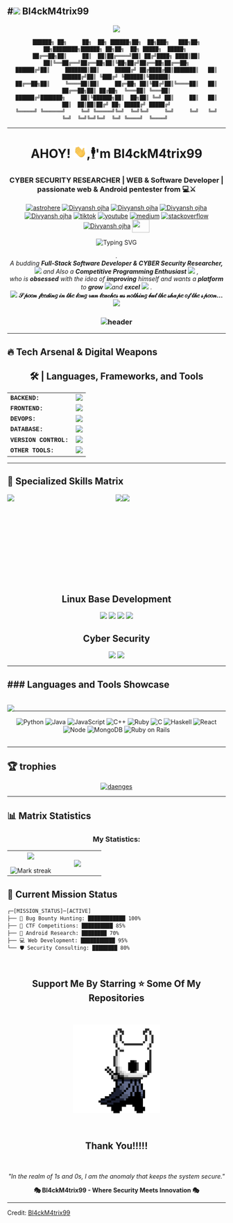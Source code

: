 #<img width="50px" src="https://raw.githubusercontent.com/ms314006/ms314006/basic/resource/gqsm.png" /> Bl4ckM4trix99 
---
<p align="center"><picture align="center"><img align="center" src = "https://github.com/7oSkaaa/7oSkaaa/blob/main/Images/about_me.gif?raw=true" width = 50px></picture></p>


<div align="center">

```
██████╗ ██╗     ██╗  ██╗ ██████╗██╗  ██╗███╗   ███╗██╗  ██╗████████╗██████╗ ██╗██╗  ██╗ █████╗  █████╗ 
██╔══██╗██║     ██║  ██║██╔════╝██║ ██╔╝████╗ ████║██║  ██║╚══██╔══╝██╔══██╗██║╚██╗██╔╝██╔══██╗██╔══██╗
██████╔╝██║     ███████║██║     █████╔╝ ██╔████╔██║███████║   ██║   ██████╔╝██║ ╚███╔╝ ╚██████║╚██████║
██╔══██╗██║     ╚════██║██║     ██╔═██╗ ██║╚██╔╝██║╚════██║   ██║   ██╔══██╗██║ ██╔██╗  ╚═══██║ ╚═══██║
██████╔╝███████╗     ██║╚██████╗██║  ██╗██║ ╚═╝ ██║     ██║   ██║   ██║  ██║██║██╔╝ ██╗ █████╔╝ █████╔╝
╚═════╝ ╚══════╝     ╚═╝ ╚═════╝╚═╝  ╚═╝╚═╝     ╚═╝     ╚═╝   ╚═╝   ╚═╝  ╚═╝╚═╝╚═╝  ╚═╝ ╚════╝  ╚════╝ 
```
</p>
<hr>
<h1 align="center">AHOY! <img src="https://raw.githubusercontent.com/ABSphreak/ABSphreak/master/gifs/Hi.gif"width="30px">,🕴️'m Bl4ckM4trix99</h1>
<h3 align="center">CYBER SECURITY RESEARCHER |  WEB & Software Developer  | passionate web & Android pentester from 💻⚔ </h3>
<p align="center">
<a href="www.linkedin.com/in/kavish-shenal-352571362" target="blank"><img align="center" src="https://cdn.jsdelivr.net/npm/simple-icons@3.0.1/icons/linkedin.svg" alt="astrohere" height="30" width="40" /></a>
<a href="https://twitter.com/the_astro99" target="blank"><img align="center" src="https://cdn.jsdelivr.net/npm/simple-icons@3.0.1/icons/twitter.svg" alt="Divyansh ojha" height="30" width="40" /></a>
<a href="https://www.instagram.com/the_astro_fire/" target="blank"><img align="center" src="https://cdn.jsdelivr.net/npm/simple-icons@3.0.1/icons/instagram.svg" alt="Divyansh ojha" height="30" width="40" /></a>
<a href="https://www.facebook.com/divyansh.ojha.4/" target="blank"><img align="center" src="https://cdn.jsdelivr.net/npm/simple-icons@3.0.1/icons/facebook.svg" alt="Divyansh ojha" height="30" width="40" /></a>
<a href="https://www.hackerrank.com/divyanshojha99" target="blank"><img align="center" src="https://cdn.jsdelivr.net/npm/simple-icons@3.0.1/icons/hackerrank.svg" alt="Divyansh ojha" height="30" width="40" /></a>
<a href="https://tiktok.com/@[your-username]" target="blank"><img align="center" src="https://cdn.jsdelivr.net/npm/simple-icons@3.0.1/icons/tiktok.svg" alt="tiktok" height="30" width="40" /></a>
<a href="https://youtube.com/@[your-username]" target="blank"><img align="center" src="https://cdn.jsdelivr.net/npm/simple-icons@3.0.1/icons/youtube.svg" alt="youtube" height="30" width="40" /></a>
<a href="https://medium.com/@[your-username]" target="blank"><img align="center" src="https://cdn.jsdelivr.net/npm/simple-icons@3.0.1/icons/medium.svg" alt="medium" height="30" width="40" /></a>
<a href="https://stackoverflow.com/users/[your-userid]" target="blank"><img align="center" src="https://cdn.jsdelivr.net/npm/simple-icons@3.0.1/icons/stackoverflow.svg" alt="stackoverflow" height="30" width="40" /></a>
<a href="https://leetcode.com/divyanshojha99/" target="blank"><img align="center" src="https://cdn.jsdelivr.net/npm/simple-icons@3.0.1/icons/leetcode.svg" alt="Divyansh ojha" height="30" width="40" /></a>
<a href = "mailto: shen.matrix0073@gmail.com"><img align="center" src="https://simpleicons.org/icons/gmail.svg" height="30" width="40" /></a>
</p>
</p>
<img src="https://readme-typing-svg.herokuapp.com?font=Orbitron&size=30&duration=3000&pause=1000&color=FF6B35&center=true&vCenter=true&width=600&lines=CTF+Player+%7C+Bug+Hunter;CS+Researcher+%7C+Android+Exploiter;Web+Developer+%7C+Security+Expert;Welcome+to+the+Matrix..." alt="Typing SVG" />

</div>

<p align="center">
  <em>
     </a>. <br>
    A budding <b>Full-Stack Software Developer & CYBER Security Researcher,</b> <img src="https://github.com/TheDudeThatCode/TheDudeThatCode/blob/master/Assets/Developer.gif" width="30px"> and Also a <b>Competitive Programming Enthusiast</b>&nbsp;<img src="https://github.com/TheDudeThatCode/TheDudeThatCode/blob/master/Assets/Designer.gif" width="36px">&nbsp,<br>who is <b>obsessed</b>
    with the idea of <b>improving</b> himself and wants a <b>platform</b> to 
    <b>grow</b> <img src="https://github.com/TheDudeThatCode/TheDudeThatCode/blob/master/Assets/Rocket.gif" width="18px">and 
    <b>excel</b> <img src="https://github.com/TheDudeThatCode/TheDudeThatCode/blob/master/Assets/Medal.gif" width="20px">&nbsp.
  </em> 
  <br>
  <img src="https://media.giphy.com/media/VgCDAzcKvsR6OM0uWg/giphy.gif" width="50" /> <b>𝒮𝓅𝑜𝑜𝓃 𝒻𝑒𝑒𝒹𝒾𝓃𝑔 𝒾𝓃 𝓉𝒽𝑒 𝓁𝑜𝓃𝑔 𝓇𝓊𝓃 𝓉𝑒𝒶𝒸𝒽𝑒𝓈 𝓊𝓈 𝓃𝑜𝓉𝒽𝒾𝓃𝑔 𝒷𝓊𝓉 𝓉𝒽𝑒 𝓈𝒽𝒶𝓅𝑒 𝑜𝒻 𝓉𝒽𝑒 𝓈𝓅𝑜𝑜𝓃...</b> <img src="https://media.giphy.com/media/7j2hfyeVcDtf2/giphy.gif" width="50" />
</p>




<h3 align="center">
  
  ![header](https://user-images.githubusercontent.com/59575502/127335491-fdba1874-e943-4d3c-ab8c-678ffe22f8b8.png)

---

## 🔥 Tech Arsenal & Digital Weapons

<div align="center">

<h2>🛠️ | Languages, Frameworks, and Tools </h2>
<table style="font-weight: 600;"> <!-- Increased overall table weight -->
    <tr>
        <td style="font-weight: 800; font-family: 'Courier New', monospace; padding-right: 10px; vertical-align: center; border: none;"><b>BACKEND:</b></td>
        <td><img height="40" src="https://skillicons.dev/icons?i=nodejs,express,python,anaconda,opencv,java,php,laravel,cs,net,spring,go"/></td>
    </tr>
    <tr>
        <td style="font-weight: 800; font-family: 'Courier New', monospace; padding-right: 10px; vertical-align: center;"><b>FRONTEND:</b></td>
        <td><img height="40" src="https://skillicons.dev/icons?i=react,nextjs,mui,bootstrap,html,css,js,ts,angular,vue,vuetify"/></td>
    </tr>
    <tr>
        <td style="font-weight: 800; font-family: 'Courier New', monospace; padding-right: 10px; vertical-align: center; border: none;"><b>DEVOPS:</b></td>
        <td><img height="40" src="https://skillicons.dev/icons?i=docker,jenkins,githubactions,gcp,aws,prometheus,terraform,azure,kubernetes"/></td>
    </tr>
    <tr>
        <td style="font-weight: 800; font-family: 'Courier New', monospace; padding-right: 10px; vertical-align: center; border: none;"><b>DATABASE:</b></td>
        <td><img height="40" src="https://skillicons.dev/icons?i=mysql,postgresql,firebase,graphql,mongodb,redis,elasticsearch"/></td>
    </tr>
    <tr>
        <td style="font-weight: 800; font-family: 'Courier New', monospace; padding-right: 10px; vertical-align: center; border: none;"><b>VERSION CONTROL:</b></td>
        <td><img height="40" src="https://skillicons.dev/icons?i=github,gitlab,bitbucket"/></td>
    </tr>
    <tr>
        <td style="font-weight: 800; font-family: 'Courier New', monospace; padding-right: 10px; vertical-align: center; border: none;"><b>OTHER TOOLS:</b></td>
        <td><img height="40" src="https://skillicons.dev/icons?i=rabbitmq,grafana"/></td>
    </tr>
</table>
</div>

---

## 🎯 Specialized Skills Matrix
<div style ="display:flex;" align="center">
  <img src="https://drive.google.com/uc?id=1z7qDiym-ygiSM3F4u1xDKgxSeH0-qAfM" style="width:250px"/>
  <img src="https://drive.google.com/uc?id=1qzjjmpa6oY9a3xq3mCqWoufaMO5LgDMs" style="height:200px"/>
  <img src="https://drive.google.com/uc?id=14xqv5Vq1iSHgQblRQwoVmMGU7XPq05u4" style="width:230px"/>
</div>

<div align="center"><h2> Linux Base Development</h2></div>
<div align="center">
  <img height="40" src="https://img.shields.io/badge/Git-000000.svg?style=for-the-badge&logo=git&logoColor=blue" />
  <img height="40" src="https://img.shields.io/badge/C++-000000.svg?style=for-the-badge&logo=c%2B%2B&logoColor=blue" />
  <img height="40" src="https://img.shields.io/badge/VScode-000000.svg?style=for-the-badge&logo=visualstudiocode&logoColor=blue" />
  <img height="40" src="https://img.shields.io/badge/GitHub-000000.svg?style=for-the-badge&logo=github&logoColor=blue" />
</div>


<div align="center"><h2> Cyber Security</h2></div>
<div align="center">
  <img height="40" src="https://img.shields.io/badge/Python-000000.svg?style=for-the-badge&logo=python&logoColor=blue" />
  <img height="40" src="https://img.shields.io/badge/Kali%20Linux-000000.svg?style=for-the-badge&logo=kalilinux&logoColor=blue" />
</div>

---


## ### Languages and Tools Showcase

<br>

<img align="left" src="https://orhun.dev/img/crow.png">

-----


 <div align="center">


<img align="center" src="https://cdn.jsdelivr.net/npm/simple-icons@3.0.1/icons/python.svg" alt="Python" height="30" width="40" />
<img align="center" src="https://cdn.jsdelivr.net/npm/simple-icons@3.0.1/icons/java.svg" alt="Java" height="30" width="40" />
<img align="center" src="https://cdn.jsdelivr.net/npm/simple-icons@3.0.1/icons/javascript.svg" alt="JavaScript" height="30" width="40" />
<img align="center" src="https://cdn.jsdelivr.net/npm/simple-icons@3.0.1/icons/cplusplus.svg" alt="C++" height="30" width="40" />
<img align="center" src="https://cdn.jsdelivr.net/npm/simple-icons@3.0.1/icons/ruby.svg" alt="Ruby" height="30" width="40" />
<img align="center" src="https://cdn.jsdelivr.net/npm/simple-icons@3.0.1/icons/c.svg" alt="C" height="30" width="40" />
     <img align="center" src="https://cdn.jsdelivr.net/npm/simple-icons@3.0.1/icons/haskell.svg" alt="Haskell" height="30" width="40" />
<img align="center" src="https://cdn.jsdelivr.net/npm/simple-icons@3.0.1/icons/react.svg" alt="React" height="30" width="40" />
<img align="center" src="https://cdn.jsdelivr.net/npm/simple-icons@3.0.1/icons/node-dot-js.svg" alt="Node" height="30" width="40" />
<img align="center" src="https://cdn.jsdelivr.net/npm/simple-icons@3.0.1/icons/mongodb.svg" alt="MongoDB" height="30" width="40" />
<img align="center" src="https://cdn.jsdelivr.net/npm/simple-icons@3.0.1/icons/rubyonrails.svg" alt="Ruby on Rails" height="30" width="40" />


</div></br>


---

## 🏆 trophies

<div align="center">





<p align="center"> <a href="https://github.com/ryo-ma/github-profile-trophy"><img src="https://github-profile-trophy.vercel.app/?username=Bl4ckM4trix99&amp;theme=dracula" alt="daenges" /></a> </p>


---

</div>



## 📊 Matrix Statistics

<h3 align="center">My Statistics:</h3>
<p align="center">
<table align="center">
<tr border="none">
<td width="50%" align="center">
  
  <img  align="center"  src="https://github-readme-stats.vercel.app/api?username=Bl4ckM4trix99&theme=dark&show_icons=true&count_private=true" />
  <br></br>
  <img  title="🔥 Get streak stats for your profile at git.io/streak-stats" alt="Mark streak" src="https://github-readme-streak-stats.herokuapp.com/?user=Bl4ckM4trix99&theme=dark&hide_border=false" /> 
</td>
<td width="50%" align="center">

  <img  align="center"  src="https://github-readme-stats.anuraghazra1.vercel.app/api/top-langs/?username=Bl4ckM4trix99&theme=dark&hide_border=false&no-bg=true&no-frame=true&langs_count=10"/>
  
  </td>
</tr>
</table>



## 🔮 Current Mission Status

```bash
┌─[MISSION_STATUS]─[ACTIVE]
├── 🎯 Bug Bounty Hunting: ████████████ 100%
├── 🚩 CTF Competitions: ██████████ 85%
├── 📱 Android Research: ████████ 70%
├── 💻 Web Development: ███████████ 95%
└── 🛡️ Security Consulting: ████████ 80%
```



<div align="center">



<br>

<h2 align='center'>Support Me By Starring ⭐ Some Of My Repositories</h2>
<br>

<p align='center'>
<p align="center">
  <img src="https://raw.githubusercontent.com/TanZng/TanZng/master/assets/hollor_knight3.gif" width="200"/>
 
</p></p>
<br>

<h2 align='center'>Thank You!!!!!</h2>
<br>


*"In the realm of 1s and 0s, I am the anomaly that keeps the system secure."*

**🎭 Bl4ckM4trix99 - Where Security Meets Innovation 🎭**

</div>


------
Credit: [Bl4ckM4trix99](https://github.com/Bl4ckM4trix99)


